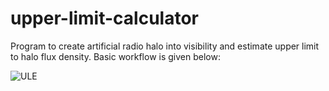 # upper-limit-calculator
Program to create artificial radio halo into visibility and estimate upper limit to halo flux density. Basic workflow is given below:

![ULE](https://github.com/lijotgeorge/upper-limit-calculator/blob/master/ULE-flowchart.png)
